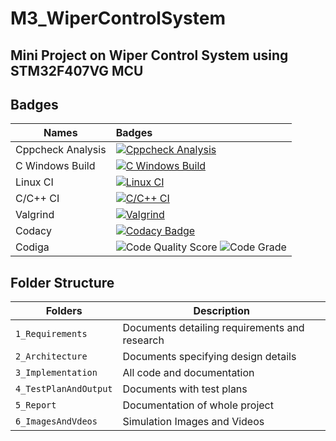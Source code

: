 # M3_WiperControlSystem

## Mini Project on Wiper Control System using STM32F407VG MCU

## Badges
| Names | Badges |
| ------|:-------|
| Cppcheck Analysis | [![Cppcheck Analysis](https://github.com/abhishekkanap/M2_VehicleSeatTemperatureControllingSystem/actions/workflows/cppcheck.yml/badge.svg)](https://github.com/abhishekkanap/M2_VehicleSeatTemperatureControllingSystem/actions/workflows/cppcheck.yml) |
| C Windows Build | [![C Windows Build](https://github.com/abhishekkanap/M2_VehicleSeatTemperatureControllingSystem/actions/workflows/build.yml/badge.svg)](https://github.com/abhishekkanap/M2_VehicleSeatTemperatureControllingSystem/actions/workflows/build.yml) |
| Linux CI | [![Linux CI](https://github.com/abhishekkanap/M2_VehicleSeatTemperatureControllingSystem/actions/workflows/linux.yml/badge.svg)](https://github.com/abhishekkanap/M2_VehicleSeatTemperatureControllingSystem/actions/workflows/linux.yml) |
| C/C++ CI | [![C/C++ CI](https://github.com/abhishekkanap/M2_VehicleSeatTemperatureControllingSystem/actions/workflows/c-cpp.yml/badge.svg)](https://github.com/abhishekkanap/M2_VehicleSeatTemperatureControllingSystem/actions/workflows/c-cpp.yml) |
| Valgrind | [![Valgrind](https://github.com/abhishekkanap/M2_VehicleSeatTemperatureControllingSystem/actions/workflows/valgrind_check.yml/badge.svg)](https://github.com/abhishekkanap/M2_VehicleSeatTemperatureControllingSystem/actions/workflows/valgrind_check.yml) |
| Codacy | [![Codacy Badge](https://app.codacy.com/project/badge/Grade/67cc523f9cc749afa61a8ee8f22c50e5)](https://www.codacy.com/gh/abhishekkanap/M2_VehicleSeatTemperatureControllingSystem/dashboard?utm_source=github.com&amp;utm_medium=referral&amp;utm_content=abhishekkanap/M2_VehicleSeatTemperatureControllingSystem&amp;utm_campaign=Badge_Grade) |
| Codiga | ![Code Quality Score](https://api.codiga.io/project/33501/score/svg)  ![Code Grade](https://api.codiga.io/project/33501/status/svg) |


## Folder Structure
Folders                | Description
----------------------| -----------------------------------------
`1_Requirements`      | Documents detailing requirements and research
`2_Architecture`      | Documents specifying design details
`3_Implementation`    | All code and documentation
`4_TestPlanAndOutput` | Documents with test plans
`5_Report`            | Documentation of whole project
`6_ImagesAndVdeos`    | Simulation Images and Videos
